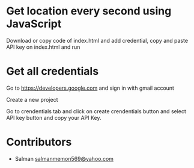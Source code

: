 # Get location every second using JavaScript

Download or copy code of index.html and add credential, copy and paste API key on index.html and run  

# Get all credentials

Go to https://developers.google.com and sign in with gmail account

Create a new project

Go to crendentials tab and click on create crendentials button and select API key button and copy your API Key.


# Contributors
  - Salman <salmanmemon569@yahoo.com>
